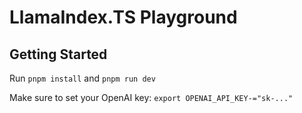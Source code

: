 # LlamaIndex.TS Playground

## Getting Started

Run `pnpm install` and `pnpm run dev`

Make sure to set your OpenAI key: `export OPENAI_API_KEY-="sk-..."`
